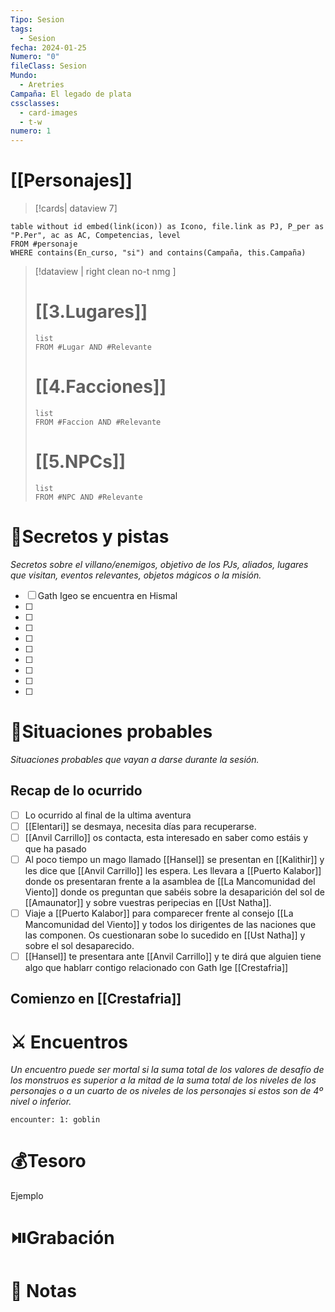 ```yaml
---
Tipo: Sesion
tags:
  - Sesion
fecha: 2024-01-25
Numero: "0"
fileClass: Sesion
Mundo:
  - Aretries
Campaña: El legado de plata
cssclasses:
  - card-images
  - t-w
numero: 1
---
```

# [[Personajes]]
>[!cards| dataview 7]
```dataview
table without id embed(link(icon)) as Icono, file.link as PJ, P_per as "P.Per", ac as AC, Competencias, level
FROM #personaje
WHERE contains(En_curso, "si") and contains(Campaña, this.Campaña)
```

>[!dataview  | right clean no-t nmg ]
># [[3.Lugares]]
>```dataview
>list 
>FROM #Lugar AND #Relevante
>```
># [[4.Facciones]] 
>```dataview
>list 
>FROM #Faccion AND #Relevante
>```
># [[5.NPCs]]
>```dataview
>list 
>FROM #NPC AND #Relevante
>```
# 🔐Secretos y pistas
*Secretos sobre el villano/enemigos, objetivo de los PJs, aliados, lugares que visitan, eventos relevantes, objetos mágicos o la misión.*
- [ ]  Gath Igeo se encuentra en Hismal
- [ ] 
- [ ] 
- [ ] 
- [ ] 
- [ ] 
- [ ] 
- [ ] 
- [ ] 
- [ ] 

# 🎥Situaciones probables
*Situaciones probables que vayan a darse durante la sesión.*
## Recap de lo ocurrido
- [ ] Lo ocurrido al final de la ultima aventura
- [ ] [[Elentari]] se desmaya, necesita días para recuperarse.
- [ ] [[Anvil Carrillo]] os contacta, esta interesado en saber como estáis y que ha pasado
- [ ] Al poco tiempo un mago llamado [[Hansel]] se presentan en [[Kalithir]] y les dice que [[Anvil Carrillo]] les espera. Les llevara a [[Puerto Kalabor]] donde os presentaran frente a la asamblea de [[La Mancomunidad del Viento]] donde os preguntan que sabéis sobre la desaparición del sol de [[Amaunator]] y sobre vuestras peripecias en [[Ust Natha]].
- [ ] Viaje a [[Puerto Kalabor]] para comparecer frente al consejo [[La Mancomunidad del Viento]] y todos los dirigentes de las naciones que las componen. Os cuestionaran sobe lo sucedido en [[Ust Natha]] y sobre el sol desaparecido.
- [ ] [[Hansel]] te presentara ante [[Anvil Carrillo]] y te dirá que alguien tiene algo que hablarr contigo relacionado con Gath Ige [[Crestafria]]
## Comienzo en [[Crestafria]]

# ⚔️ Encuentros
*Un encuentro puede ser mortal si la suma total de los valores de desafío de los monstruos es superior a la mitad de la suma total de los niveles de los personajes o a un cuarto de os niveles de los personajes si estos son de 4º nivel o inferior.*

`encounter: 1: goblin`
# 💰Tesoro
Ejemplo
# ⏯️Grabación


# 📝 Notas